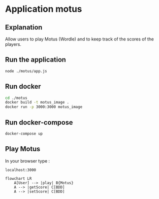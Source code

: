 # Application motus

## Explanation

Allow users to play Motus (Wordle) and to keep track of the scores of the players.



## Run the application

```bash
node ./motus/app.js
```

## Run docker

```bash
cd ./motus
docker build -t motus_image .
docker run -p 3000:3000 motus_image
```

## Run docker-compose

```bash
docker-compose up
```

## Play Motus

In your browser type :
```
localhost:3000
```

```mermaid
flowchart LR
    A[User] --> |play| B{Motus}
    A --> |getScore| C[BDD]
    A --> |setScore| C[BDD]
```


